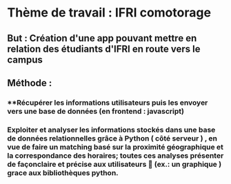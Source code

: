 # Thème de travail : IFRI comotorage

## But : Création d'une app pouvant mettre en relation des étudiants d'IFRI en route vers le campus

## Méthode :
### **Récupérer les informations utilisateurs puis les envoyer vers une base de données (en frontend : javascript)
### **Exploiter et analyser** les informations stockés dans une base de données relationnelles grâce à Python ( côté serveur ) , en vue de faire un matching basé sur la proximité géographique et la correspondance des horaires; toutes ces analyses présenter de façonclaire et précise aux utilisateurs 👥 (ex.: un graphique ) grace aux bibliothèques python.
### 
